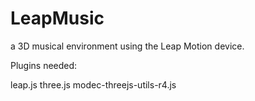 LeapMusic
=========

a 3D musical environment using the Leap Motion device.

Plugins needed:

leap.js
three.js
modec-threejs-utils-r4.js
